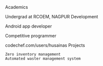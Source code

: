 Academics

Undergrad at RCOEM, NAGPUR
Development

Android app developer

Competitive programmer

codechef.com/users/husainas
Projects

    Zero inventory management
    Automated waster management system
